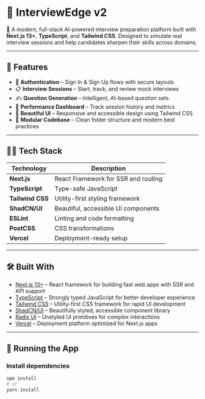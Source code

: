 # 🎯 InterviewEdge v2

🚀 A modern, full-stack AI-powered interview preparation platform built with **Next.js 13+**, **TypeScript**, and **Tailwind CSS**. Designed to simulate real interview sessions and help candidates sharpen their skills across domains.

---

## 🌟 Features

- 🔐 **Authentication** – Sign In & Sign Up flows with secure layouts  
- 📋 **Interview Sessions** – Start, track, and review mock interviews  
- ✍️ **Question Generation** – Intelligent, AI-based question sets  
- 🎯 **Performance Dashboard** – Track session history and metrics  
- 💅 **Beautiful UI** – Responsive and accessible design using Tailwind CSS  
- 🧱 **Modular Codebase** – Clean folder structure and modern best practices  

---

## 🧑‍💻 Tech Stack

| Technology      | Description                            |
|-----------------|----------------------------------------|
| **Next.js**     | React Framework for SSR and routing    |
| **TypeScript**  | Type-safe JavaScript                   |
| **Tailwind CSS**| Utility-first styling framework        |
| **ShadCN/UI**   | Beautiful, accessible UI components    |
| **ESLint**      | Linting and code formatting            |
| **PostCSS**     | CSS transformations                    |
| **Vercel**      | Deployment-ready setup                 |

---

## 🛠 Built With

- [Next.js 13+](https://nextjs.org/) – React framework for building fast web apps with SSR and API support  
- [TypeScript](https://www.typescriptlang.org/) – Strongly typed JavaScript for better developer experience  
- [Tailwind CSS](https://tailwindcss.com/) – Utility-first CSS framework for rapid UI development  
- [ShadCN/UI](https://ui.shadcn.com/) – Beautifully styled, accessible component library  
- [Radix UI](https://www.radix-ui.com/) – Unstyled UI primitives for complex interactions  
- [Vercel](https://vercel.com/) – Deployment platform optimized for Next.js apps  

---

## 🧪 Running the App

### Install dependencies

```bash
npm install
# or
yarn install

